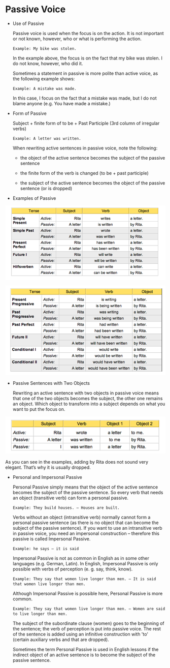 # Passive Voice

*	Use of Passive

	Passive voice is used when the focus is on the action. It is not important or not known, however, who or what is performing the action.

		Example: My bike was stolen.
		
	In the example above, the focus is on the fact that my bike was stolen. I do not know, however, who did it.

	Sometimes a statement in passive is more polite than active voice, as the following example shows:

		Example: A mistake was made.

	In this case, I focus on the fact that a mistake was made, but I do not blame anyone (e.g. You have made a mistake.)

*	Form of Passive


	Subject + finite form of to be + Past Participle (3rd column of irregular verbs)

		Example: A letter was written.

	When rewriting active sentences in passive voice, note the following:

	- the object of the active sentence becomes the subject of the passive sentence

	- the finite form of the verb is changed (to be + past participle)

	- the subject of the active sentence becomes the object of the passive sentence (or is dropped)

*	Examples of Passive

![](passive1.png)

![](passive2.png)

*	Passive Sentences with Two Objects

	Rewriting an active sentence with two objects in passive voice means that one of the two objects becomes the subject, the other one remains an object. Which object to transform into a subject depends on what you want to put the focus on.

![](passive3.png)

	
As you can see in the examples, adding by Rita does not sound very elegant. That’s why it is usually dropped.

*	Personal and Impersonal Passive

	
	Personal Passive simply means that the object of the active sentence becomes the subject of the passive sentence. So every verb that needs an object (transitive verb) can form a personal passive.
	
		Example: They build houses. – Houses are built.
	
	Verbs without an object (intransitive verb) normally cannot form a personal passive sentence (as there is no object that can become the subject of the passive sentence). If you want to use an intransitive verb in passive voice, you need an impersonal construction – therefore this passive is called Impersonal Passive.

		Example: he says – it is said

	Impersonal Passive is not as common in English as in some other languages (e.g. German, Latin). In English, Impersonal Passive is only possible with verbs of perception (e. g. say, think, know).

		Example: They say that women live longer than men. – It is said that women live longer than men.

	Although Impersonal Passive is possible here, Personal Passive is more common.

		Example: They say that women live longer than men. – Women are said to live longer than men.

	The subject of the subordinate clause (women) goes to the beginning of the sentence; the verb of perception is put into passive voice. The rest of the sentence is added using an infinitive construction with 'to' (certain auxiliary verbs and that are dropped).

	Sometimes the term Personal Passive is used in English lessons if the indirect object of an active sentence is to become the subject of the passive sentence.
